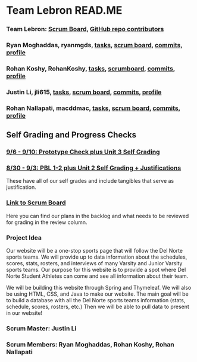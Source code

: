 # Team Lebron READ.ME

### Team Lebron: [Scrum Board](https://github.com/jli615/lebroncs/projects/1), [GitHub repo contributors](https://github.com/jli615/lebroncs/graphs/contributors)
### Ryan Moghaddas, ryanmgds, [tasks](https://github.com/jli615/lebroncs/issues?q=assignee%3Aryanmgds+), [scrum board](https://github.com/jli615/lebroncs/projects/1?card_filter_query=assignee%3Aryanmgds), [commits](https://github.com/jli615/lebroncs/commits?author=ryanmgds), [profile](https://github.com/ryanmgds)
### Rohan Koshy, RohanKoshy, [tasks](https://github.com/jli615/lebroncs/issues?q=assignee%3Arohankoshy), [scrumboard](https://github.com/jli615/lebroncs/projects/1?card_filter_query=assignee%3Arohankoshy#card-68534854), [commits](https://github.com/jli615/lebroncs/commits?author=RohanKoshy), [profile](https://github.com/RohanKoshy)
### Justin Li, jli615, [tasks](https://github.com/jli615/lebroncs/issues?q=assignee%3Ajli615), [scrum board](https://github.com/jli615/lebroncs/projects/1?card_filter_query=assignee%3Ajli615), [commits](https://github.com/jli615/lebroncs/commits?author=jli615), [profile](https://github.com/jli615)
### Rohan Nallapati, macddmac, [tasks](https://github.com/jli615/lebroncs/issues?q=assignee%3Amacddmac), [scrum board](https://github.com/jli615/lebroncs/projects/1?card_filter_query=assignee%3Amacddmac), [commits](https://github.com/jli615/lebroncs/commits?author=macddmac), [profile](https://github.com/macddmac)



## Self Grading and Progress Checks
### [9/6 - 9/10: Prototype Check plus Unit 3 Self Grading](https://docs.google.com/document/d/1rrbXWPhyk0_q987G5ZTS9kgEZoZc5dmCgijm5w9CqNc/edit?usp=sharing)
### [8/30 - 9/3: PBL 1-2 plus Unit 2 Self Grading + Justifications](https://docs.google.com/document/d/1GNQTQCgtMbw8g8jqJJVRfxij7Y9odWbcjubHA96ehMY/edit)
These have all of our self grades and include tangibles that serve as justification. 

### [Link to Scrum Board](https://github.com/jli615/lebroncs/projects/1)
Here you can find our plans in the backlog and what needs to be reviewed for grading in the review column. 

### Project Idea
Our website will be a one-stop sports page that will follow the Del Norte sports teams. We will provide up to data information about the schedules, scores, stats, rosters, and interviews of many Varsity and Junior Varsity sports teams. Our purpose for this website is to provide a spot where Del Norte Student Athletes can come and see all information about their team. 

We will be building this website through Spring and Thymeleaf. We will also be using HTML, CSS, and Java to make our website. The main goal will be to build a database with all the Del Norte sports teams information (stats, schedule, scores, rosters, etc.) Then we will be able to pull data to present in our website!



### Scrum Master: Justin Li 
### Scrum Members: Ryan Moghaddas, Rohan Koshy, Rohan Nallapati
